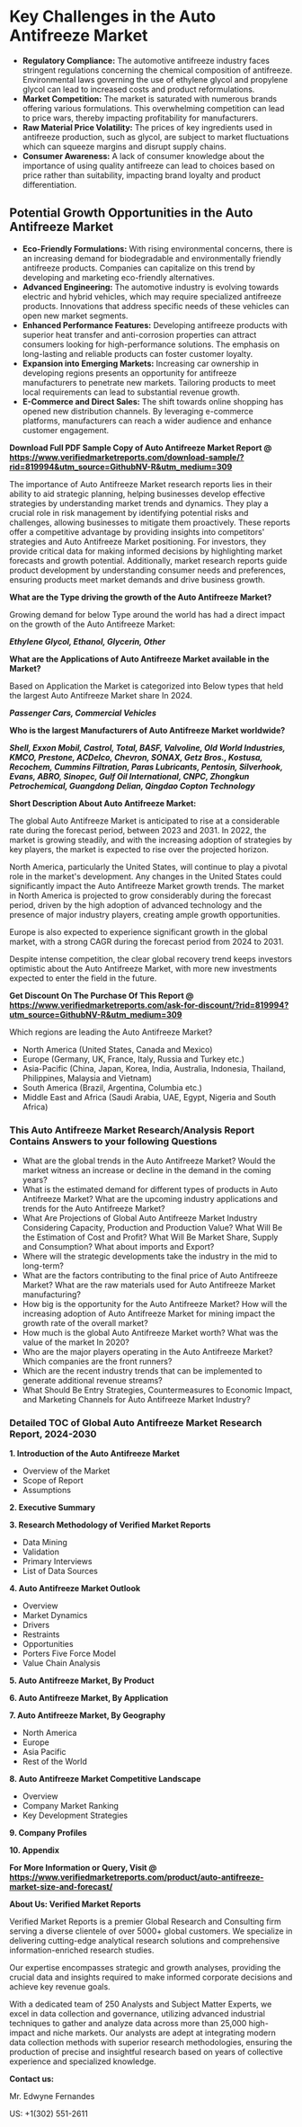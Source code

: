 <p class="">    <h1>Key Challenges in the Auto Antifreeze Market</h1>    <ul>        <li>            <strong>Regulatory Compliance:</strong> The automotive antifreeze industry faces stringent regulations concerning the chemical composition of antifreeze. Environmental laws governing the use of ethylene glycol and propylene glycol can lead to increased costs and product reformulations.        </li>        <li>            <strong>Market Competition:</strong> The market is saturated with numerous brands offering various formulations. This overwhelming competition can lead to price wars, thereby impacting profitability for manufacturers.        </li>        <li>            <strong>Raw Material Price Volatility:</strong> The prices of key ingredients used in antifreeze production, such as glycol, are subject to market fluctuations which can squeeze margins and disrupt supply chains.        </li>        <li>            <strong>Consumer Awareness:</strong> A lack of consumer knowledge about the importance of using quality antifreeze can lead to choices based on price rather than suitability, impacting brand loyalty and product differentiation.        </li>    </ul>    <h2>Potential Growth Opportunities in the Auto Antifreeze Market</h1>    <ul>        <li>            <strong>Eco-Friendly Formulations:</strong> With rising environmental concerns, there is an increasing demand for biodegradable and environmentally friendly antifreeze products. Companies can capitalize on this trend by developing and marketing eco-friendly alternatives.        </li>        <li>            <strong>Advanced Engineering:</strong> The automotive industry is evolving towards electric and hybrid vehicles, which may require specialized antifreeze products. Innovations that address specific needs of these vehicles can open new market segments.        </li>        <li>            <strong>Enhanced Performance Features:</strong> Developing antifreeze products with superior heat transfer and anti-corrosion properties can attract consumers looking for high-performance solutions. The emphasis on long-lasting and reliable products can foster customer loyalty.        </li>        <li>            <strong>Expansion into Emerging Markets:</strong> Increasing car ownership in developing regions presents an opportunity for antifreeze manufacturers to penetrate new markets. Tailoring products to meet local requirements can lead to substantial revenue growth.        </li>        <li>            <strong>E-Commerce and Direct Sales:</strong> The shift towards online shopping has opened new distribution channels. By leveraging e-commerce platforms, manufacturers can reach a wider audience and enhance customer engagement.        </li>    </ul></p><p class=""><strong>Download Full PDF Sample Copy of Auto Antifreeze Market Report @ <a href="https://www.verifiedmarketreports.com/download-sample/?rid=819994&utm_source=GithubNV-R&utm_medium=309" target="_blank">https://www.verifiedmarketreports.com/download-sample/?rid=819994&utm_source=GithubNV-R&utm_medium=309</a></strong></p><p>The importance of&nbsp;Auto Antifreeze Market research reports lies in their ability to aid strategic planning, helping businesses develop effective strategies by understanding market trends and dynamics. They play a crucial role in risk management by identifying potential risks and challenges, allowing businesses to mitigate them proactively. These reports offer a competitive advantage by providing insights into competitors' strategies and Auto Antifreeze Market positioning. For investors, they provide critical data for making informed decisions by highlighting market forecasts and growth potential. Additionally, market research reports guide product development by understanding consumer needs and preferences, ensuring products meet market demands and drive business growth.</p><p><strong>What are the&nbsp;Type driving the growth of the Auto Antifreeze Market?</strong></p><p id="" class="">Growing demand for below Type around the world has had a direct impact on the growth of the Auto Antifreeze Market:</p><p class=""><em><strong>Ethylene Glycol, Ethanol, Glycerin, Other</strong></em></p><p class=""><strong>What are the&nbsp;Applications&nbsp;of Auto Antifreeze Market available in the Market?</strong></p><p id="" class="">Based on Application the Market is categorized into Below types that held the largest Auto Antifreeze Market share In 2024.</p><p class=""><em><strong>Passenger Cars, Commercial Vehicles</strong></em></p><p class=""><strong>Who is the largest Manufacturers of Auto Antifreeze Market worldwide?</strong></p><p><em><strong>Shell, Exxon Mobil, Castrol, Total, BASF, Valvoline, Old World Industries, KMCO, Prestone, ACDelco, Chevron, SONAX, Getz Bros., Kostusa, Recochem, Cummins Filtration, Paras Lubricants, Pentosin, Silverhook, Evans, ABRO, Sinopec, Gulf Oil International, CNPC, Zhongkun Petrochemical, Guangdong Delian, Qingdao Copton Technology</strong></em></p><p id="" class=""><strong>Short Description About Auto Antifreeze Market:</strong></p><p>The global Auto Antifreeze Market is anticipated to rise at a considerable rate during the forecast period, between 2023 and 2031. In 2022, the market is growing steadily, and with the increasing adoption of strategies by key players, the market is expected to rise over the projected horizon.</p><p>North America, particularly the United States, will continue to play a pivotal role in the market's development. Any changes in the United States could significantly impact the Auto Antifreeze Market growth trends. The market in North America is projected to grow considerably during the forecast period, driven by the high adoption of advanced technology and the presence of major industry players, creating ample growth opportunities.</p><p>Europe is also expected to experience significant growth in the global market, with a strong CAGR during the forecast period from 2024 to 2031.</p><p>Despite intense competition, the clear global recovery trend keeps investors optimistic about the Auto Antifreeze Market, with more new investments expected to enter the field in the future.</p><p id="" class=""><strong>Get Discount On The Purchase Of This Report @ <a href="https://www.verifiedmarketreports.com/ask-for-discount/?rid=819994?utm_source=GithubNV-R&utm_medium=309" target="_blank">https://www.verifiedmarketreports.com/ask-for-discount/?rid=819994?utm_source=GithubNV-R&utm_medium=309</a></strong></p><p class="">Which regions are leading the Auto Antifreeze Market?</p><ul><li>North America (United States, Canada and Mexico)</li><li>Europe (Germany, UK, France, Italy, Russia and Turkey etc.)</li><li>Asia-Pacific (China, Japan, Korea, India, Australia, Indonesia, Thailand, Philippines, Malaysia and Vietnam)</li><li>South America (Brazil, Argentina, Columbia etc.)</li><li>Middle East and Africa (Saudi Arabia, UAE, Egypt, Nigeria and South Africa)</li></ul><h3 id="" class="">This Auto Antifreeze Market Research/Analysis Report Contains Answers to your following Questions</h3><ul><li>What are the global trends in the Auto Antifreeze Market? Would the market witness an increase or decline in the demand in the coming years?</li><li>What is the estimated demand for different types of products in Auto Antifreeze Market? What are the upcoming industry applications and trends for the Auto Antifreeze Market?</li><li>What Are Projections of Global Auto Antifreeze Market Industry Considering Capacity, Production and Production Value? What Will Be the Estimation of Cost and Profit? What Will Be Market Share, Supply and Consumption? What about imports and Export?</li><li>Where will the strategic developments take the industry in the mid to long-term?</li><li>What are the factors contributing to the final price of Auto Antifreeze Market? What are the raw materials used for Auto Antifreeze Market manufacturing?</li><li>How big is the opportunity for the Auto Antifreeze Market? How will the increasing adoption of Auto Antifreeze Market for mining impact the growth rate of the overall market?</li><li>How much is the global Auto Antifreeze Market worth? What was the value of the market In 2020?</li><li>Who are the major players operating in the Auto Antifreeze Market? Which companies are the front runners?</li><li>Which are the recent industry trends that can be implemented to generate additional revenue streams?</li><li>What Should Be Entry Strategies, Countermeasures to Economic Impact, and Marketing Channels for Auto Antifreeze Market Industry?</li></ul><h3 id="" class="">Detailed TOC of Global Auto Antifreeze Market Research Report, 2024-2030</h3><p id="" class=""><strong>1. Introduction of the Auto Antifreeze Market</strong></p><ul><li>Overview of the Market</li><li>Scope of Report</li><li>Assumptions</li></ul><p id="" class=""><strong>2. Executive Summary</strong></p><p id="" class=""><strong>3. Research Methodology of Verified Market Reports</strong></p><ul><li>Data Mining</li><li>Validation</li><li>Primary Interviews</li><li>List of Data Sources</li></ul><p id="" class=""><strong>4. Auto Antifreeze Market Outlook</strong></p><ul><li>Overview</li><li>Market Dynamics</li><li>Drivers</li><li>Restraints</li><li>Opportunities</li><li>Porters Five Force Model</li><li>Value Chain Analysis</li></ul><p id="" class=""><strong>5. Auto Antifreeze Market, By Product</strong></p><p id="" class=""><strong>6. Auto Antifreeze Market, By Application</strong></p><p id="" class=""><strong>7. Auto Antifreeze Market, By Geography</strong></p><ul><li>North America</li><li>Europe</li><li>Asia Pacific</li><li>Rest of the World</li></ul><p id="" class=""><strong>8. Auto Antifreeze Market Competitive Landscape</strong></p><ul><li>Overview</li><li>Company Market Ranking</li><li>Key Development Strategies</li></ul><p id="" class=""><strong>9. Company Profiles</strong></p><p id="" class=""><strong>10. Appendix</strong></p><p id="" class=""><strong>For More Information or Query, Visit @ <a href="https://www.verifiedmarketreports.com/product/auto-antifreeze-market-size-and-forecast/" target="_blank">https://www.verifiedmarketreports.com/product/auto-antifreeze-market-size-and-forecast/</a></strong></p><p id="" class=""><strong>About Us: Verified Market Reports</strong></p><p id="" class="">Verified Market Reports is a premier Global Research and Consulting firm serving a diverse clientele of over 5000+ global customers. We specialize in delivering cutting-edge analytical research solutions and comprehensive information-enriched research studies.</p><p id="" class="">Our expertise encompasses strategic and growth analyses, providing the crucial data and insights required to make informed corporate decisions and achieve key revenue goals.</p><p id="" class="">With a dedicated team of 250 Analysts and Subject Matter Experts, we excel in data collection and governance, utilizing advanced industrial techniques to gather and analyze data across more than 25,000 high-impact and niche markets. Our analysts are adept at integrating modern data collection methods with superior research methodologies, ensuring the production of precise and insightful research based on years of collective experience and specialized knowledge.</p><p id="" class=""><strong>Contact us:</strong></p><p id="" class="">Mr. Edwyne Fernandes</p><p id="" class="">US: +1(302) 551-2611</p>
